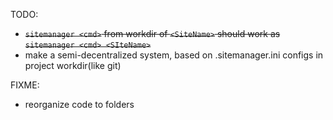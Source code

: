 TODO:
 - ~~`sitemanager <cmd>` from workdir of `<SiteName>` should work as `sitemanager <cmd> <SIteName>`~~
 - make a semi-decentralized system, based on .sitemanager.ini configs in project workdir(like git)

FIXME:
 - reorganize code to folders
